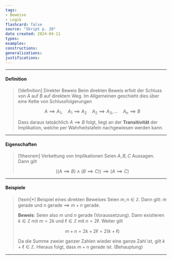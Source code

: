 ```yaml
---
tags:
- Beweise
- Logik
flashcard: false
source: "Skript p. 20"
date created: 2024-04-11
types: 
examples: 
constructions: 
generalizations: 
justifications:
---
```

***
#### Definition

> [!definition] Direkter Beweis
> Beim direkten Beweis erfolt der Schluss von $A$ auf $B$ auf direktem Weg. Im Allgemeinen geschieht dies über eine Kette von Schlussfolgerungen
> 
> $$
> A \implies A_{1}, \quad A_{1} \implies A_{2} \quad A_{2} \implies A_{3}, \ldots \quad A_{n} \implies B
> $$
> 
> Dass daraus tatsächlich $A \implies B$ folgt, liegt an der **Transitivität** der Implikation, welche per Wahrheitstafeln nachgewiesen werden kann.

***
#### Eigenschaften

> [!theorem] Verkettung von Implikationen
> Seien $A,B,C$ Aussagen. Dann gilt
> 
> $$
> ((A \implies B) \wedge (B \implies C)) \implies (A \implies C)
> $$

***
#### Beispiele

> [!exm|*]  Beispiel eines direkten Beweises
> Seien $m,n \in \mathbb{Z}$. Dann gilt: $m$ gerade und $n$ gerade $\implies$ $m + n$ gerade.
> 
> **Beweis**: Seien also $m$ und $n$ gerade (Voraussetzung). Dann existieren $k \in \mathbb{Z}$ mit $m = 2k$ und $\ell \in \mathbb{Z}$ mit $n = 2 \ell$. Weiter gilt
> 
> $$
> m + n = 2k + 2\ell = 2(k + \ell)
> $$
> 
> Da die Summe zweier ganzer Zahlen wieder eine ganze Zahl ist, gilt $k + \ell \in \mathbb{Z}$. Hieraus folgt, dass $m + n$ gerade ist. (Behauptung)

***
